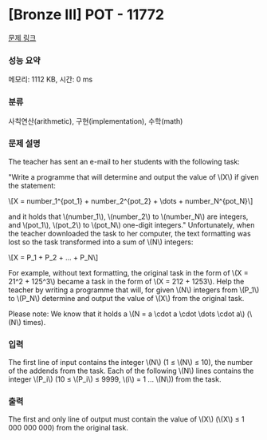 # [Bronze III] POT - 11772 

[문제 링크](https://www.acmicpc.net/problem/11772) 

### 성능 요약

메모리: 1112 KB, 시간: 0 ms

### 분류

사칙연산(arithmetic), 구현(implementation), 수학(math)

### 문제 설명

<p>The teacher has sent an e-mail to her students with the following task:</p>

<p>"Write a programme that will determine and output the value of \(X\) if given the statement:</p>

<p>\[X = number_1^{pot_1} + number_2^{pot_2} + \dots + number_N^{pot_N}\]</p>

<p>and it holds that \(number_1\), \(number_2\) to \(number_N\) are integers, and \(pot_1\), \(pot_2\) to \(pot_N\) one-digit integers." Unfortunately, when the teacher downloaded the task to her computer, the text formatting was lost so the task transformed into a sum of \(N\) integers:</p>

<p>\[X = P_1 + P_2 + ... + P_N\]</p>

<p>For example, without text formatting, the original task in the form of \(X = 21^2 + 125^3\) became a task in the form of \(X = 212 + 1253\). Help the teacher by writing a programme that will, for given \(N\) integers from \(P_1\) to \(P_N\) determine and output the value of \(X\) from the original task.</p>

<p>Please note: We know that it holds a \(N = a \cdot a \cdot \dots \cdot a\) (\(N\) times).</p>

### 입력 

 <p>The first line of input contains the integer \(N\) (1 ≤ \(N\) ≤ 10), the number of the addends from the task. Each of the following \(N\) lines contains the integer \(P_i\) (10 ≤ \(P_i\) ≤ 9999, \(i\) = 1 ... \(N\)) from the task.</p>

### 출력 

 <p>The first and only line of output must contain the value of \(X\) (\(X\) ≤ 1 000 000 000) from the original task.</p>

